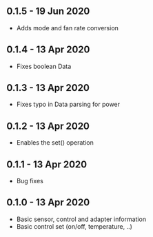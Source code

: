 ## 0.1.5 - 19 Jun 2020

- Adds mode and fan rate conversion

## 0.1.4 - 13 Apr 2020

- Fixes boolean Data

## 0.1.3 - 13 Apr 2020

- Fixes typo in Data parsing for power

## 0.1.2 - 13 Apr 2020

- Enables the set() operation

## 0.1.1 - 13 Apr 2020

- Bug fixes

## 0.1.0 - 13 Apr 2020

- Basic sensor, control and adapter information
- Basic control set (on/off, temperature, ..)
